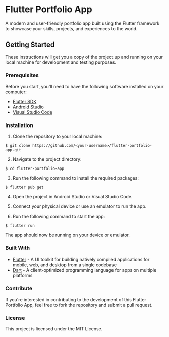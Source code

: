 # Flutter Portfolio App

A modern and user-friendly portfolio app built using the Flutter framework to showcase your skills, projects, and experiences to the world.


## Getting Started

These instructions will get you a copy of the project up and running on your local machine for development and testing purposes.

### Prerequisites

Before you start, you'll need to have the following software installed on your computer:

- [Flutter SDK](https://docs.flutter.dev/get-started/install)
- [Android Studio](https://developer.android.com/studio)
- [Visual Studio Code](https://code.visualstudio.com/)

### Installation

1. Clone the repository to your local machine:
```
$ git clone https://github.com/<your-username>/flutter-portfolio-app.git
```

2. Navigate to the project directory:
```
$ cd flutter-portfolio-app
```

3. Run the following command to install the required packages:
```
$ flutter pub get
```

4. Open the project in Android Studio or Visual Studio Code.

5. Connect your physical device or use an emulator to run the app.

6. Run the following command to start the app:
```
$ flutter run
```

The app should now be running on your device or emulator.

### Built With
- [Flutter](https://docs.flutter.dev/get-started/install) - A UI toolkit for building natively compiled applications for mobile, web, and desktop from a single codebase
- [Dart](https://dart.dev/) - A client-optimized programming language for apps on multiple platforms

### Contribute
If you're interested in contributing to the development of this Flutter Portfolio App, feel free to fork the repository and submit a pull request.

### License
This project is licensed under the MIT License.
